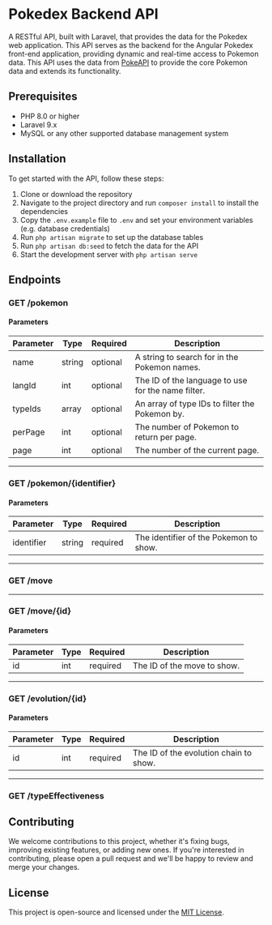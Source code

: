 # Pokedex Backend API

A RESTful API, built with Laravel, that provides the data for the Pokedex web application. This API serves as the backend for the Angular Pokedex front-end application, providing dynamic and real-time access to Pokemon data. This API uses the data from [PokeAPI](https://github.com/PokeAPI/pokeapi) to provide the core Pokemon data and extends its functionality.


## Prerequisites
- PHP 8.0 or higher
- Laravel 9.x
- MySQL or any other supported database management system

## Installation
To get started with the API, follow these steps:
1. Clone or download the repository
2. Navigate to the project directory and run `composer install` to install the dependencies
3. Copy the `.env.example` file to `.env` and set your environment variables (e.g. database credentials)
4. Run `php artisan migrate` to set up the database tables
5. Run `php artisan db:seed` to fetch the data for the API 
5. Start the development server with `php artisan serve`

## Endpoints

### GET /pokemon

#### Parameters

| Parameter  | Type   | Required | Description                                             |
| ---------- | ------ | -------- | ------------------------------------------------------- |
| name       | string | optional | A string to search for in the Pokemon names.           |
| langId     | int    | optional | The ID of the language to use for the name filter.     |
| typeIds    | array  | optional | An array of type IDs to filter the Pokemon by.         |
| perPage    | int    | optional | The number of Pokemon to return per page.              |
| page       | int    | optional | The number of the current page.                        |

---

### GET /pokemon/{identifier}

#### Parameters

| Parameter   | Type   | Required | Description                                        |
| ----------- | ------ | -------- | -------------------------------------------------- |
| identifier  | string | required | The identifier of the Pokemon to show.            |

---

### GET /move

---

### GET /move/{id}

#### Parameters

| Parameter | Type   | Required | Description                 |
| --------- | ------ | -------- | --------------------------- |
| id        | int    | required | The ID of the move to show. |

---

### GET /evolution/{id}

#### Parameters

| Parameter | Type   | Required | Description                                        |
| --------- | ------ | -------- | -------------------------------------------------- |
| id        | int    | required | The ID of the evolution chain to show.            |

---

### GET /typeEffectiveness

## Contributing
We welcome contributions to this project, whether it's fixing bugs, improving existing features, or adding new ones. If you're interested in contributing, please open a pull request and we'll be happy to review and merge your changes.

## License
This project is open-source and licensed under the [MIT License](https://opensource.org/licenses/MIT).
